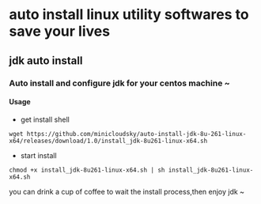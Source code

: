 # auto install linux utility softwares to save your lives
## jdk auto install
### Auto install and configure jdk for your centos machine ~
#### Usage
- get install shell
```
wget https://github.com/minicloudsky/auto-install-jdk-8u-261-linux-x64/releases/download/1.0/install_jdk-8u261-linux-x64.sh 
```
- start install
```
chmod +x install_jdk-8u261-linux-x64.sh | sh install_jdk-8u261-linux-x64.sh 
```
you can drink a cup of coffee to wait the install process,then enjoy jdk ~

